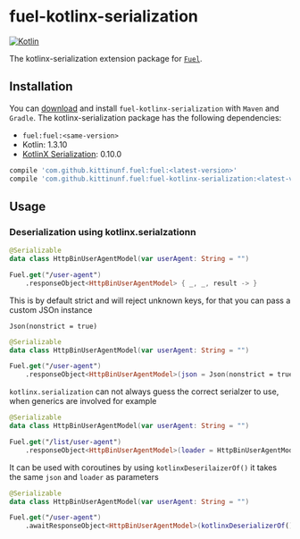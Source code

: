 # fuel-kotlinx-serialization
[![Kotlin](https://img.shields.io/badge/Kotlin-1.3.10-blue.svg)](https://kotlinlang.org)

The kotlinx-serialization extension package for [`Fuel`](../README.md).

## Installation

You can [download](https://bintray.com/kittinunf/maven/Fuel-Android/_latestVersion) and install `fuel-kotlinx-serialization` with `Maven` and `Gradle`. The kotlinx-serialization package has the following dependencies:
* `fuel:fuel:<same-version>`
* Kotlin: 1.3.10
* [KotlinX Serialization](https://github.com/Kotlin/kotlinx.serialization#gradle): 0.10.0

```groovy
compile 'com.github.kittinunf.fuel:fuel:<latest-version>'
compile 'com.github.kittinunf.fuel:fuel-kotlinx-serialization:<latest-version>'
```

## Usage

### Deserialization using kotlinx.serialzationn

```kotlin
@Serializable
data class HttpBinUserAgentModel(var userAgent: String = "")

Fuel.get("/user-agent")
    .responseObject<HttpBinUserAgentModel> { _, _, result -> }
```

This is by default strict and will reject unknown keys, for that you can pass a custom JSOn instance

`Json(nonstrict = true)`
```kotlin
@Serializable
data class HttpBinUserAgentModel(var userAgent: String = "")

Fuel.get("/user-agent")
    .responseObject<HttpBinUserAgentModel>(json = Json(nonstrict = true)) { _, _, result -> }
```

`kotlinx.serialization` can not always guess the correct serialzer to use, when generics are involved for example

```kotlin
@Serializable
data class HttpBinUserAgentModel(var userAgent: String = "")

Fuel.get("/list/user-agent")
    .responseObject<HttpBinUserAgentModel>(loader = HttpBinUserAgentModel.serilaizer().list) { _, _, result -> }
```

It can be used with coroutines by using `kotlinxDeserilaizerOf()` it takes the same `json` and `loader` as parameters

```kotlin
@Serializable
data class HttpBinUserAgentModel(var userAgent: String = "")

Fuel.get("/user-agent")
    .awaitResponseObject<HttpBinUserAgentModel>(kotlinxDeserializerOf()) { _, _, result -> }
```
